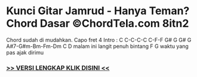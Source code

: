 
 # Kunci Gitar Jamrud - Hanya Teman? Chord Dasar ©ChordTela.com 8itn2


Chord sudah di mudahkan. Capo fret 4 Intro : C C-C-C-C C-F-F G# G G# G A#7-G#m-Bm-Fm-Dm C D malam ini langit penuh bintang F G waktu yang pas ajak dirimu

###  <a href="https://shortlighzx.web.app?sq=Kunci Gitar Jamrud - Hanya Teman? Chord Dasar ©ChordTela.com"> >> VERSI LENGKAP KLIK DISINI << </a>
